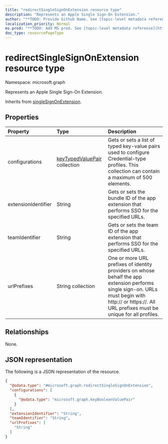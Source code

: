 ```yaml
---
title: "redirectSingleSignOnExtension resource type"
description: "Represents an Apple Single Sign-On Extension."
author: "**TODO: Provide Github Name. See [topic-level metadata reference](https://msgo.azurewebsites.net/add/document/guidelines/metadata.html#topic-level-metadata)**"
localization_priority: Normal
ms.prod: "**TODO: Add MS prod. See [topic-level metadata reference](https://msgo.azurewebsites.net/add/document/guidelines/metadata.html#topic-level-metadata)**"
doc_type: resourcePageType
---
```


# redirectSingleSignOnExtension resource type

Namespace: microsoft.graph



Represents an Apple Single Sign-On Extension.


Inherits from [singleSignOnExtension](../resources/singlesignonextension.md).

## Properties
|Property|Type|Description|
|:---|:---|:---|
|configurations|[keyTypedValuePair](../resources/keytypedvaluepair.md) collection|Gets or sets a list of typed key-value pairs used to configure Credential-type profiles. This collection can contain a maximum of 500 elements.|
|extensionIdentifier|String|Gets or sets the bundle ID of the app extension that performs SSO for the specified URLs.|
|teamIdentifier|String|Gets or sets the team ID of the app extension that performs SSO for the specified URLs.|
|urlPrefixes|String collection|One or more URL prefixes of identity providers on whose behalf the app extension performs single sign-on. URLs must begin with http:// or https://. All URL prefixes must be unique for all profiles.|

## Relationships
None.

## JSON representation
The following is a JSON representation of the resource.
<!-- {
  "blockType": "resource",
  "@odata.type": "microsoft.graph.redirectSingleSignOnExtension"
}
-->
``` json
{
  "@odata.type": "#microsoft.graph.redirectSingleSignOnExtension",
  "configurations": [
    {
      "@odata.type": "microsoft.graph.keyBooleanValuePair"
    }
  ],
  "extensionIdentifier": "String",
  "teamIdentifier": "String",
  "urlPrefixes": [
    "String"
  ]
}
```

